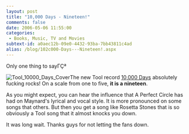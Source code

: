 ```yaml
---
layout: post
title: "10,000 Days - Nineteen!"
comments: false
date: 2006-05-06 11:55:00
categories:
 - Books, Music, TV and Movies
subtext-id: a0aec12b-09e0-4432-93ba-7bb43811c4ad
alias: /blog/102c000-Days---Nineteen!.aspx
---
```



Only one thing to sayΓÇª

![Tool_10000_Days_Cover](http://www.peterprovost.org/Files/Tool_10000_Days_Cover.jpg)The new Tool record [10,000 Days](http://www.amazon.com/exec/obidos/redirect?link_code=as2&path=ASIN/B000EULJLU&tag=peterprovosto-20&camp=1789&creative=9325) absolutely fucking rocks! On a scale from one to five, **it is a nineteen**.

As you might expect, you can hear the influence that A Perfect Circle has had on Maynard's lyrical and vocal style. It is more pronounced on some songs that others. But then you get a song like Rosetta Stones that is so obviously a Tool song that it almost knocks you down.

It was long wait. Thanks guys for not letting the fans down.
